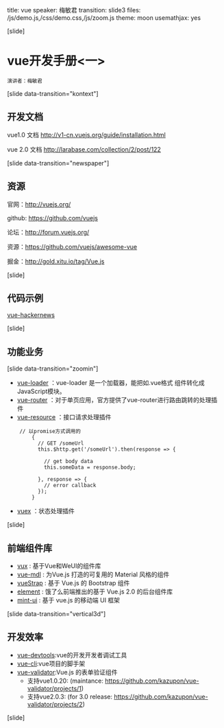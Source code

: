 title: vue
speaker: 梅敏君
transition: slide3
files: /js/demo.js,/css/demo.css,/js/zoom.js
theme: moon
usemathjax: yes

[slide]

# vue开发手册<一>
<small>演讲者：梅敏君</small>

[slide data-transition="kontext"]

## 开发文档

vue1.0 文档
http://v1-cn.vuejs.org/guide/installation.html

vue 2.0 文档
http://larabase.com/collection/2/post/122

[slide data-transition="newspaper"]

## 资源

官网：http://vuejs.org/

github: https://github.com/vuejs

论坛：http://forum.vuejs.org/

资源：https://github.com/vuejs/awesome-vue

掘金：http://gold.xitu.io/tag/Vue.js

[slide]

## 代码示例

[vue-hackernews](https://github.com/vuejs/vue-hackernews-2.0)

[slide]

## 功能业务

[slide data-transition="zoomin"]

* [vue-loader](https://www.gitbook.com/book/lvyongbo/vue-loader/details) ：vue-loader 是一个加载器，能把如.vue格式 组件转化成JavaScript模块。
* [vue-router](https://router.vuejs.org/zh-cn/) ：对于单页应用，官方提供了vue-router进行路由跳转的处理插件
* [vue-resource](https://github.com/pagekit/vue-resource) ：接口请求处理插件
```
  	// 以promise方式调用的
		{
		  // GET /someUrl
		  this.$http.get('/someUrl').then(response => {

		    // get body data
		    this.someData = response.body;

		  }, response => {
		    // error callback
		  });
		}
  ```
* [vuex](https://vuex.vuejs.org/zh-cn/) ：状态处理插件

[slide]

## 前端组件库

* [vux](https://vux.li/?x-page=github_readme#/) : 基于Vue和WeUI的组件库
* [vue-mdl](https://posva.net/vue-mdl/#/installation) : 为Vue.js 打造的可复用的 Material 风格的组件
* [vueStrap]() : 基于 Vue.js 的 Bootstrap 组件
* [element](http://element.eleme.io/) : 饿了么前端推出的基于 Vue.js 2.0 的后台组件库
* [mint-ui](http://mint-ui.github.io/#!/zh-cn) : 基于 vue.js 的移动端 UI 框架

[slide data-transition="vertical3d"]

## 开发效率

* [vue-devtools](https://chrome.google.com/webstore/search/vue-devtools?hl=zh-CN):vue的开发开发者调试工具
* [vue-cli](https://www.npmjs.com/package/npm-cli):vue项目的脚手架
* [vue-validator](https://github.com/vuejs/vue-validator):Vue.js 的表单验证组件
  * 支持vue1.0.20: (maintance: https://github.com/kazupon/vue-validator/projects/1)
  *	支持vue2.0.3: (for 3.0 release: https://github.com/kazupon/vue-validator/projects/2)

[slide]

